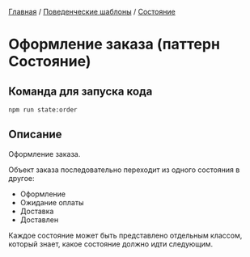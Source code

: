 [Главная](../../..) / [Поведенческие шаблоны](../..) / [Состояние](..)


# Оформление заказа (паттерн Состояние)

## Команда для запуска кода

```
npm run state:order
```

## Описание

Оформление заказа.

Объект заказа последовательно переходит из одного состояния в другое:

* Оформление
* Ожидание оплаты
* Доставка
* Доставлен

Каждое состояние может быть представлено отдельным классом, который знает, какое состояние должно идти следующим.